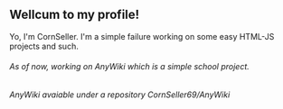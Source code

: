 <h2>Wellcum to my profile!</h2>
Yo, I'm CornSeller. I'm a simple failure working on some easy HTML-JS projects and such.
<h6>As of now, working on AnyWiki which is a simple school project.</h6>
<h6>AnyWiki avaiable under a repository CornSeller69/AnyWiki</h6>
